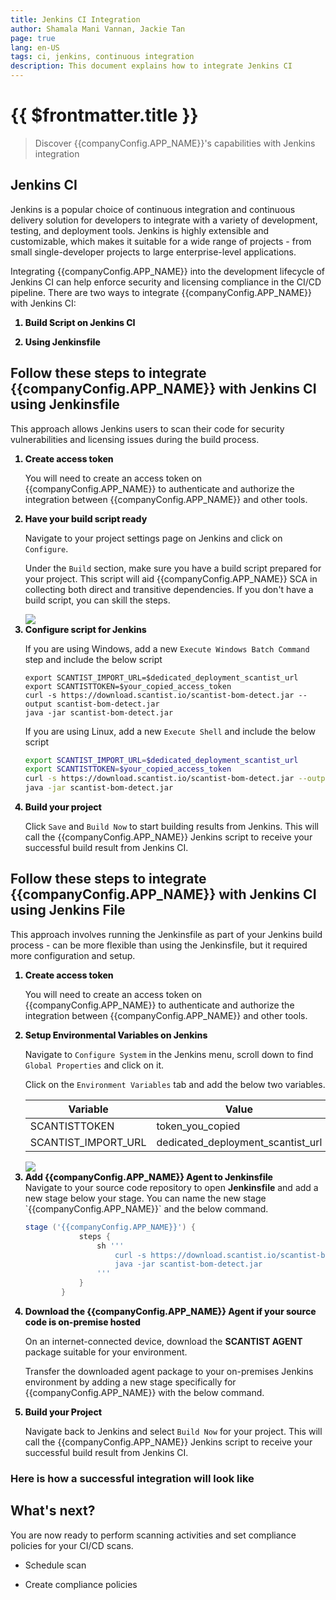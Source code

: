 ```yaml
---
title: Jenkins CI Integration
author: Shamala Mani Vannan, Jackie Tan
page: true
lang: en-US
tags: ci, jenkins, continuous integration
description: This document explains how to integrate Jenkins CI
---
```


<script setup>
import { companyConfig } from '../../../config/companyConfig.js'
</script>

<style>
    ol > li {
        font-weight: 800;
    }
</style>

<ClientOnly>

# {{ $frontmatter.title }}

> Discover {{companyConfig.APP_NAME}}'s capabilities with Jenkins integration

## Jenkins CI

Jenkins is a popular choice of continuous integration and continuous delivery solution for developers to integrate with a variety of development, testing, and deployment tools. Jenkins is highly extensible and customizable, which makes it suitable for a wide range of projects - from small single-developer projects to large enterprise-level applications.

Integrating {{companyConfig.APP_NAME}} into the development lifecycle of Jenkins CI can help enforce security and licensing compliance in the CI/CD pipeline. There are two ways to integrate {{companyConfig.APP_NAME}} with Jenkins CI:

1. Build Script on Jenkins CI

2. Using Jenkinsfile

## Follow these steps to integrate {{companyConfig.APP_NAME}} with Jenkins CI using Jenkinsfile

This approach allows Jenkins users to scan their code for security vulnerabilities and licensing issues during the build process.

<ol>
<li>Create access token</li>

You will need to create an access token on {{companyConfig.APP_NAME}} to authenticate and authorize the integration between {{companyConfig.APP_NAME}} and other tools.

<li>Have your build script ready</li>

Navigate to your project settings page on Jenkins and click on `Configure`.

Under the `Build` section, make sure you have a build script prepared for your project. This script will aid {{companyConfig.APP_NAME}} SCA in collecting both direct and transitive dependencies. If you don't have a build script, you can skill the steps.

<img src="/images/Build-based-Scan-CICD-Pipeline/jenkins/part1-step2.1.png" />

<li>Configure script for Jenkins</li>

If you are using Windows, add a new `Execute Windows Batch Command` step and include the below script

```shell
export SCANTIST_IMPORT_URL=$dedicated_deployment_scantist_url
export SCANTISTTOKEN=$your_copied_access_token
curl -s https://download.scantist.io/scantist-bom-detect.jar --output scantist-bom-detect.jar
java -jar scantist-bom-detect.jar
```

If you are using Linux, add a new `Execute Shell` and include the below script

```bash
export SCANTIST_IMPORT_URL=$dedicated_deployment_scantist_url
export SCANTISTTOKEN=$your_copied_access_token
curl -s https://download.scantist.io/scantist-bom-detect.jar --output scantist-bom-detect.jar
java -jar scantist-bom-detect.jar
```

<li>Build your project</li>

Click `Save` and `Build Now` to start building results from Jenkins. This will call the {{companyConfig.APP_NAME}} Jenkins script to receive your successful build result from Jenkins CI.

</ol>

## Follow these steps to integrate {{companyConfig.APP_NAME}} with Jenkins CI using Jenkins File

This approach involves running the Jenkinsfile as part of your Jenkins build process - can be more flexible than using the Jenkinsfile, but it required more configuration and setup.

<ol>
<li>Create access token</li>

You will need to create an access token on {{companyConfig.APP_NAME}} to authenticate and authorize the integration between {{companyConfig.APP_NAME}} and other tools.

<li>Setup Environmental Variables on Jenkins</li>

Navigate to `Configure System` in the Jenkins menu, scroll down to find `Global Properties` and click on it.

Click on the `Environment Variables` tab and add the below two variables.

<table>
    <thead>
        <th>Variable</th>
        <th>Value</th>
        <th>Options</th>
    </thead>
    <tbody>
        <tr>
            <td>SCANTISTTOKEN</td>
            <td>token_you_copied</td>
            <td>Mandatory</td>
        </tr>
        <tr>
            <td>SCANTIST_IMPORT_URL</td>
            <td>dedicated_deployment_scantist_url</td>
            <td>Optional</td>
        </tr>
    </tbody>
</table>

<img src="/images/Build-based-Scan-CICD-Pipeline/jenkins/part2-step2.1.png" />

<li>Add {{companyConfig.APP_NAME}} Agent to Jenkinsfile</li>
Navigate to your source code repository to open <b>Jenkinsfile</b> and add a new stage below your stage. You can name the new stage `{{companyConfig.APP_NAME}}` and the below command.

```Groovy
stage ('{{companyConfig.APP_NAME}}') {
            steps {
                sh '''
                    curl -s https://download.scantist.io/scantist-bom-detect.jar --output scantist-bom-detect.jar
                    java -jar scantist-bom-detect.jar
                '''
            }
        }
```

<li>Download the {{companyConfig.APP_NAME}} Agent if your source code is on-premise hosted</li>

On an internet-connected device, download the <b>SCANTIST AGENT</b> package suitable for your environment.

Transfer the downloaded agent package to your on-premises Jenkins environment by adding a new stage specifically for {{companyConfig.APP_NAME}} with the below command.

<li>Build your Project</li>

Navigate back to Jenkins and select `Build Now` for your project. This will call the {{companyConfig.APP_NAME}} Jenkins script to receive your successful build result from Jenkins CI.

</ol>

### Here is how a successful integration will look like

## What's next?

You are now ready to perform scanning activities and set compliance policies for your CI/CD scans.

- Schedule scan

- Create compliance policies

</ClientOnly>
